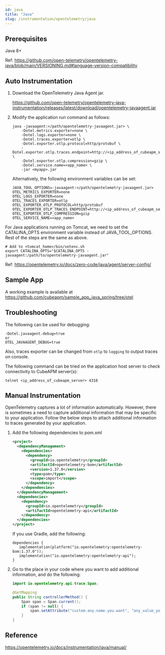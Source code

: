 ```yaml
---
id: java
title: "Java"
slug: /instrumentation/opentelemetry/java
---
```


## Prerequisites

Java 8+

Ref: https://github.com/open-telemetry/opentelemetry-java/blob/main/VERSIONING.md#language-version-compatibility

## Auto Instrumentation

1. Download the OpenTelemetry Java Agent jar.

   https://github.com/open-telemetry/opentelemetry-java-instrumentation/releases/latest/download/opentelemetry-javaagent.jar

2. Modify the application run command as follows:

   ```shell
   java -javaagent:</path/opentelemetry-javaagent.jar> \
       -Dotel.metrics.exporter=none \
       -Dotel.logs.exporter=none \
       -Dotel.traces.exporter=otlp \
       -Dotel.exporter.otlp.protocol=http/protobuf \
       -Dotel.exporter.otlp.traces.endpoint=http://<ip_address_of_cubeapm_server>:4318/v1/traces \
       -Dotel.exporter.otlp.compression=gzip \
       -Dotel.service.name=<app_name> \
       -jar <myapp>.jar
   ```

   Alternatively, the following environment variables can be set:

   ```shell
   JAVA_TOOL_OPTIONS=-javaagent:</path/opentelemetry-javaagent.jar>
   OTEL_METRICS_EXPORTER=none
   OTEL_LOGS_EXPORTER=none
   OTEL_TRACES_EXPORTER=otlp
   OTEL_EXPORTER_OTLP_PROTOCOL=http/protobuf
   OTEL_EXPORTER_OTLP_TRACES_ENDPOINT=http://<ip_address_of_cubeapm_server>:4318/v1/traces
   OTEL_EXPORTER_OTLP_COMPRESSION=gzip
   OTEL_SERVICE_NAME=<app_name>
   ```

For Java applications running on Tomcat, we need to set the CATALINA_OPTS environment variable instead of JAVA_TOOL_OPTIONS. Rest of the steps are the same as above.

```shell
# Add to <tomcat_home>/bin/setenv.sh
export CATALINA_OPTS="$CATALINA_OPTS -javaagent:/path/to/opentelemetry-javaagent.jar"
```

Ref: https://opentelemetry.io/docs/zero-code/java/agent/server-config/

## Sample App

A working example is available at https://github.com/cubeapm/sample_app_java_spring/tree/otel

## Troubleshooting

The following can be used for debugging:

```
-Dotel.javaagent.debug=true
or
OTEL_JAVAAGENT_DEBUG=true
```

Also, traces exporter can be changed from `otlp` to `logging` to output traces on console.

The following command can be tried on the application host server to check connectivity to CubeAPM server(s):

```shell
telnet <ip_address_of_cubeapm_server> 4318
```

## Manual Instrumentation

OpenTelemetry captures a lot of information automatically. However, there is sometimes a need to capture
additional information that may be specific to your application. Follow the below steps to attach additional
information to traces generated by your application.

1. Add the following dependencies to pom.xml

   ```xml
   <project>
     <dependencyManagement>
       <dependencies>
         <dependency>
           <groupId>io.opentelemetry</groupId>
           <artifactId>opentelemetry-bom</artifactId>
           <version>1.37.0</version>
           <type>pom</type>
           <scope>import</scope>
         </dependency>
       </dependencies>
     </dependencyManagement>
     <dependencies>
       <dependency>
         <groupId>io.opentelemetry</groupId>
         <artifactId>opentelemetry-api</artifactId>
       </dependency>
     </dependencies>
   </project>
   ```

   If you use Gradle, add the following:

   ```
   dependencies {
      implementation(platform("io.opentelemetry:opentelemetry-bom:1.37.0"));
      implementation("io.opentelemetry:opentelemetry-api");
   }
   ```

2. Go to the place in your code where you want to add additional information, and do the following:

   ```java
   import io.opentelemetry.api.trace.Span;

   @GetMapping
   public String controllerMethod() {
       Span span = Span.current();
       if (span != null) {
           span.setAttribute("custom.any.name.you.want", "any_value_you_want");
       }
   }
   ```

## Reference

https://opentelemetry.io/docs/instrumentation/java/manual/
